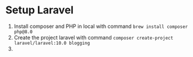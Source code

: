 # Setup Laravel
1. Install composer and PHP in local with command `brew install composer php@8.0`
2. Create the project laravel with command `composer create-project laravel/laravel:10.0 blogging`
3. 